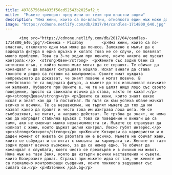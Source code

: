 ```yaml
---
title: 49785756bd4835f56cd52543b2025af2_t
mitle:  "Мъжете треперят пред жени от тези три властни зодии"
description: "Има жени, които са по-властни, отколкото един мъж може да понесе. Заложено е мъжът да е водещата фигура в една връзка и когато това не се случи, се появяват много проблеми. Това са 3-те зодии при жените, които никога не пускат контрола:  Овен Жените със зодия Овен са истински огън, с който малко мъже могат …"
image: "https://cdnone.netlify.com/db/2017/04/candles-1714800_640.jpg"
---
```


          <img src="https://cdnone.netlify.com/db/2017/04/candles-1714800_640.jpg"/>Снимка - Pixabay        <p>Има жени, които са по-властни, отколкото един мъж може да понесе. Заложено е мъжът да е водещата фигура в една връзка и когато това не се случи, се появяват много проблеми. Това са 3-те зодии при жените, които никога не пускат контрола:</p>  <strong>Овен</strong>  <p>Жените със зодия Овен са истински огън, с който малко мъже могат да се справят. Те обичат да командват и да владеят ситуацията изцяло. Искат винаги да става тяхното и рядко са готови на компромиси. Овните имат нуждата непрекъснато да доказват, че знаят повече и могат повече. В семейството те са водещата фигура, а мъжете до тях изпълняват всичките им желания. Хубавото при Овните е, че те не целят нищо лошо със своето поведение, просто са свикнали всичко да става, както те кажат.</p>     <p><strong>Дева</strong></p> <p>Девите са жени, които знаят какво искат и знаят как да го постигнат. По пътя си към успеха обаче мачкат всичко и всички. Те са независими, не търпят мъжете до тях да им казват какво да правят и често това им изиграва лоша шега. Не се съобразяват, не питат, а направо действат. Те трябва да знаят, че няма как да изградят стабилна връзка с това си поведение и винаги ще са сами, ако не смекчат малко независимостта си. Мъжете се страхуват да излизат с жени, които държат целия контрол. Лесно губят интерес.</p> <p><strong>Козирог</strong></p> <p>Жените Козирози са кариеристки и в даден момент от живота си работата им е всичко. Мъжете не обичат жени, които се събуждат и си лягат с мисълта за кариерата си. Жените от тази зодия правят всичко възможно, за да са номер едно. Те обичат да командват в службата, което често се прехвърля и в личния им живот. Няма мъж на тази Земя, която да изтърпи всички наставления и съвети, които Козирозите дават. Страхът при мъжете идва от там, че жените им са прекалено контролиращи създания, които понякога задушават със силата си.</p> <p>Източник /pik.bg</p>        